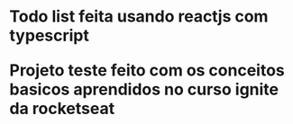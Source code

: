 <h1>Todo list feita usando reactjs com typescript
<p>Projeto teste feito com os conceitos basicos aprendidos no curso ignite da rocketseat